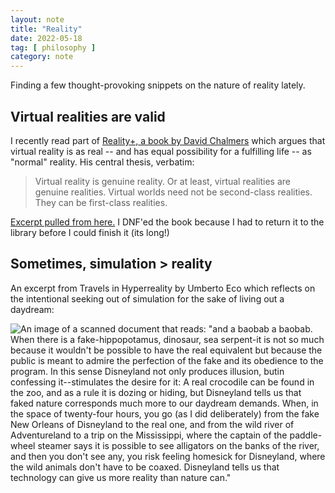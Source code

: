 ```yaml
---
layout: note
title: "Reality"
date: 2022-05-18
tag: [ philosophy ]
category: note
---
```


Finding a few thought-provoking snippets on the nature of reality lately.

## Virtual realities are valid

I recently read part of [Reality+, a book by David Chalmers](http://consc.net/reality/) which argues that virtual reality is as real -- and has equal possibility for a fulfilling life -- as "normal" reality. His central thesis, verbatim:

<blockquote>
Virtual reality is genuine reality. Or
at least, virtual realities are genuine realities. Virtual worlds need not
be second-class realities. They can be first-class realities.
</blockquote>

[Excerpt pulled from here.](http://consc.net/reality+/excerpt.pdf) I DNF'ed the book because I had to return it to the library before I could finish it (its long!)

## Sometimes, simulation > reality

An excerpt from Travels in Hyperreality by Umberto Eco which reflects on the intentional seeking out of simulation for the sake of living out a daydream:

![An image of a scanned document that reads: "and a baobab a baobab. When there is a fake-hippopotamus, dinosaur, sea serpent-it is not so much because it wouldn't be possible to have the real equivalent but because the public is meant to admire the perfection of the fake and its obedience to the program. In this sense Disneyland not only produces illusion, butin confessing it--stimulates the desire for it: A real crocodile can be found in the zoo, and as a rule it is dozing or hiding, but Disneyland tells us that faked nature corresponds much more to our daydream demands. When, in the space of twenty-four hours, you go (as I did deliberately) from the fake New Orleans of Disneyland to the real one, and from the wild river of Adventureland to a trip on the Mississippi, where the captain of the paddle-wheel steamer says it is possible to see alligators on the banks of the river, and then you don't see any, you risk feeling homesick for Disneyland, where the wild animals don't have to be coaxed. Disneyland tells us that technology can give us more reality than nature can."](https://d2w9rnfcy7mm78.cloudfront.net/8954717/original_ecf113d799dd7e0ed7c5f47ea1f9e567.png)
